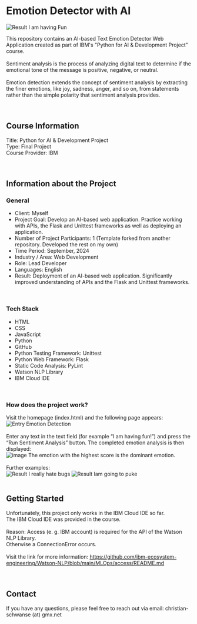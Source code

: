 # Emotion Detector with AI

![Result I am having Fun](https://github.com/user-attachments/assets/f456f7a7-e396-4186-9ac3-4519f20eb047)


This repository contains an AI-based Text Emotion Detector Web Application created as part of IBM's "Python for AI & Development Project" course.<br>
<br>
Sentiment analysis is the process of analyzing digital text to determine if the emotional tone of the message is positive, negative, or neutral.<br>
<br>
Emotion detection extends the concept of sentiment analysis by extracting the finer emotions, like joy, sadness, anger, and so on, from statements rather than the simple polarity that sentiment analysis provides.<br>
<br>
<br>


## Course Information
Title: Python for AI & Development Project<br>
Type: Final Project<br>
Course Provider: IBM<br>
<br>
<br>

## Information about the Project
### General
- Client: Myself
- Project Goal: Develop an AI-based web application. Practice working with APIs, the Flask and Unittest frameworks as well as deploying an application.
- Number of Project Participants: 1 (Template forked from another repository. Developed the rest on my own)
- Time Period: September, 2024
- Industry / Area: Web Development
- Role: Lead Developer
- Languages: English
- Result: Deployment of an AI-based web application. Significantly improved understanding of APIs and the Flask and Unittest frameworks.
<br>


### Tech Stack
- HTML
- CSS
- JavaScript
- Python
- GitHub
- Python Testing Framework: Unittest
- Python Web Framework: Flask
- Static Code Analysis: PyLint
- Watson NLP Library
- IBM Cloud IDE
<br>


### How does the project work?
Visit the homepage (index.html) and the following page appears:<br>
![Entry Emotion Detection](https://github.com/user-attachments/assets/b71e30ea-f46b-459b-aca3-122de13c472a)
<br>
<br>
Enter any text in the text field (for example “I am having fun!”) and press the “Run Sentiment Analysis” button. The completed emotion analysis is then displayed:<br>
![image](https://github.com/user-attachments/assets/e5cc02b6-1ec4-443a-af82-f9e3f8f4e953)
The emotion with the highest score is the dominant emotion.
<br>
<br>
Further examples:<br>
![Result I really hate bugs](https://github.com/user-attachments/assets/398c583f-2157-4948-9681-85985a24e413)
![Result Iam going to puke](https://github.com/user-attachments/assets/1013a248-ca68-4d0b-b68a-f8cf3d14d63a)
<br>
<br>

## Getting Started
Unfortunately, this project only works in the IBM Cloud IDE so far.<br>
The IBM Cloud IDE was provided in the course.<br>
<br>
Reason: Access (e. g. IBM account) is required for the API of the Watson NLP Library.<br>
Otherwise a ConnectionError occurs.<br>
<br>
Visit the link for more information: https://github.com/ibm-ecosystem-engineering/Watson-NLP/blob/main/MLOps/access/README.md<br>
<br>
<br>


## Contact
If you have any questions, please feel free to reach out via email: christian-schwanse (at) gmx.net
